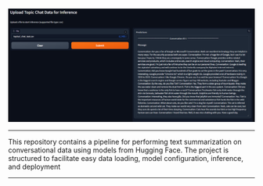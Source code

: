 <p align="center">
  <img src="https://github.com/kyang4881/Text-Summarization-LLM/blob/main/media/gui.png" width="1200" />
</p>

---

This repository contains a pipeline for performing text summarization on conversational data using models from Hugging Face. The project is structured to facilitate easy data loading, model configuration, inference, and deployment

---
